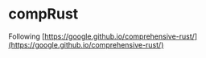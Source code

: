 # compRust

Following [https://google.github.io/comprehensive-rust/](https://google.github.io/comprehensive-rust/)